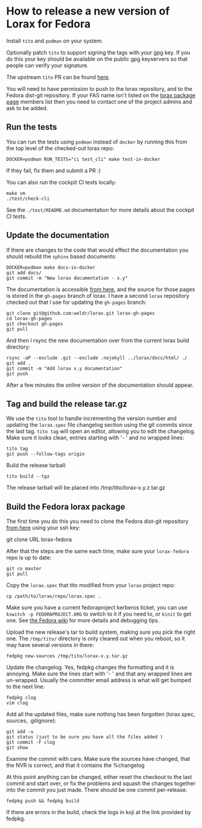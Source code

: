 How to release a new version of Lorax for Fedora
================================================

Install `tito` and `podman` on your system.

Optionally patch `tito` to support signing the tags with your gpg key. If you
do this your key should be available on the public gpg keyservers so that
people can verify your signature.

The upstream `tito` PR can be found [here](https://github.com/dgoodwin/tito/pull/328).

You will need to have permission to push to the lorax repository, and to the
Fedora dist-git repository. If your FAS name isn't listed on the [lorax package
page](https://src.fedoraproject.org/rpms/lorax/) members list then you need to
contact one of the project admins and ask to be added.


Run the tests
-------------
You can run the tests using `podman` instead of `docker` by running this from the
top level of the checked-out lorax repo:

    DOCKER=podman RUN_TESTS="ci test_cli" make test-in-docker

If they fail, fix them and submit a PR :)

You can also run the cockpit CI tests locally:

    make vm
    ./test/check-cli

See the `./test/README.md` documentation for more details about the cockpit CI
tests.


Update the documentation
------------------------
If there are changes to the code that would effect the documentation you should
rebuild the `sphinx` based documents:

    DOCKER=podman make docs-in-docker
    git add docs/
    git commit -m "New lorax documentation - x.y"

The documentation is accessible [from here](https://weldr.io/lorax), and the
source for those pages is stored in the `gh-pages` branch of lorax. I have a
second `lorax` repository checked out that I use for updating the `gh-pages`
branch:

    git clone git@github.com:weldr/lorax.git lorax-gh-pages
    cd lorax-gh-pages
    git checkout gh-pages
    git pull

And then I rsync the new documentation over from the current lorax build
directory:

    rsync -aP --exclude .git --exclude .nojekyll ../lorax/docs/html/ ./
    git add .
    git commit -m "Add lorax x.y documentation"
    git push

After a few minutes the online version of the documentation should appear.

Tag and build the release tar.gz
--------------------------------
We use the `tito` tool to handle incrementing the version number and updating
the `lorax.spec` file changelog section using the git commits since the last
tag. `tito tag` will open an editor, allowing you to edit the changelog. Make
sure it looks clean, entries starting with '- ' and no wrapped lines:

    tito tag
    git push --follow-tags origin

Build the release tarball:

    tito build --tgz

The release tarball will be placed into /tmp/tito/lorax-x.y.z.tar.gz


Build the Fedora lorax package
------------------------------
The first time you do this you need to clone the Fedora dist-git repository
[from here](https://src.fedoraproject.org/rpms/lorax/) using your ssh key:

git clone URL lorax-fedora

After that the steps are the same each time, make sure your `lorax-fedora` repo
is up to date:

    git co master
    git pull

Copy the `lorax.spec` that tito modified from your `lorax` project repo:

    cp /path/to/lorax/repo/lorax.spec .

Make sure you have a current fedoraproject kerberos ticket, you can use
`kswitch -p FEDORAPROJECT.ORG` to switch to it if you need to, or `kinit` to
get one. See [the Fedora
wiki](https://fedoraproject.org/wiki/Infrastructure/Kerberos) for more details
and debugging tips.

Upload the new release's tar to build system, making sure you pick the right
one. The `/tmp/tito/` directory is only cleared out when you reboot, so it may
have several versions in there:

    fedpkg new-sources /tmp/tito/lorax-x.y.tar.gz

Update the changelog. Yes, fedpkg changes the formatting and it is annoying.
Make sure the lines start with '- ' and that any wrapped lines are un-wrapped.
Usually the committer email address is what will get bumped to the next line:

    fedpkg clog
    vim clog

Add all the updated files, make sure nothing has been forgotten (lorax.spec, sources, .gitignore):

    git add -u
    git status (just to be sure you have all the files added )
    git commit -F clog
    git show

Examine the commit with care.  Make sure the sources have changed, that the NVR
is correct, and that it contains the %changelog

At this point anything can be changed, either reset the checkout to the last
commit and start over, or fix the problems and squash the changes together into
the commit you just made. There should be one commit per-release.

    fedpkg push && fedpkg build

If there are errors in the build, check the logs in koji at the link provided by fedpkg.

